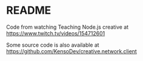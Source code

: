 # README

Code from watching Teaching Node.js creative
at https://www.twitch.tv/videos/154712601

Some source code is also available at
https://github.com/KensoDev/creative.network.client
